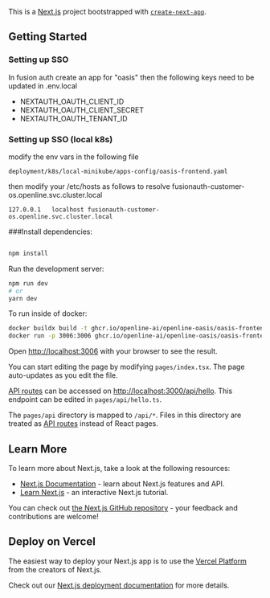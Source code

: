 This is a [Next.js](https://nextjs.org/) project bootstrapped
with [`create-next-app`](https://github.com/vercel/next.js/tree/canary/packages/create-next-app).

## Getting Started

### Setting up SSO

In fusion auth create an app for "oasis" then the following keys need to be updated in .env.local

* NEXTAUTH_OAUTH_CLIENT_ID
* NEXTAUTH_OAUTH_CLIENT_SECRET
* NEXTAUTH_OAUTH_TENANT_ID

### Setting up SSO (local k8s)

modify the env vars in the following file

```
deployment/k8s/local-minikube/apps-config/oasis-frontend.yaml
```

then modify your /etc/hosts as follows to resolve fusionauth-customer-os.openline.svc.cluster.local

```
127.0.0.1	localhost fusionauth-customer-os.openline.svc.cluster.local
```

###Install dependencies:

```bash

npm install

```

Run the development server:

```bash
npm run dev
# or
yarn dev
```

To run inside of docker:

```bash
docker buildx build -t ghcr.io/openline-ai/openline-oasis/oasis-frontend-dev --platform linux/amd64 --build-arg NODE_ENV=dev .
docker run -p 3006:3006 ghcr.io/openline-ai/openline-oasis/oasis-frontend-dev
```

Open [http://localhost:3006](http://localhost:3006) with your browser to see the result.

You can start editing the page by modifying `pages/index.tsx`. The page auto-updates as you edit the file.

[API routes](https://nextjs.org/docs/api-routes/introduction) can be accessed
on [http://localhost:3000/api/hello](http://localhost:3000/api/hello). This endpoint can be edited
in `pages/api/hello.ts`.

The `pages/api` directory is mapped to `/api/*`. Files in this directory are treated
as [API routes](https://nextjs.org/docs/api-routes/introduction) instead of React pages.

## Learn More

To learn more about Next.js, take a look at the following resources:

- [Next.js Documentation](https://nextjs.org/docs) - learn about Next.js features and API.
- [Learn Next.js](https://nextjs.org/learn) - an interactive Next.js tutorial.

You can check out [the Next.js GitHub repository](https://github.com/vercel/next.js/) - your feedback and contributions
are welcome!

## Deploy on Vercel

The easiest way to deploy your Next.js app is to use
the [Vercel Platform](https://vercel.com/new?utm_medium=default-template&filter=next.js&utm_source=create-next-app&utm_campaign=create-next-app-readme)
from the creators of Next.js.

Check out our [Next.js deployment documentation](https://nextjs.org/docs/deployment) for more details.
